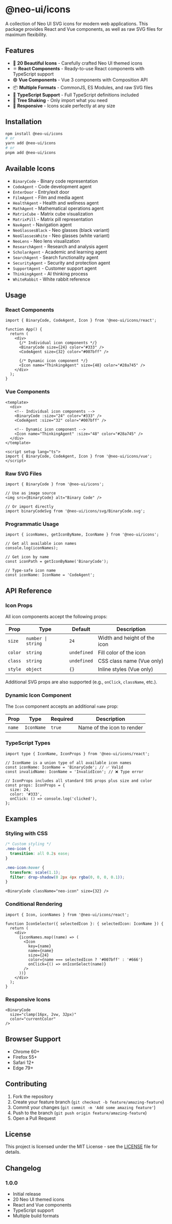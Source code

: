 # @neo-ui/icons

A collection of Neo UI SVG icons for modern web applications. This package provides React and Vue components, as well as raw SVG files for maximum flexibility.

## Features

- 🎨 **20 Beautiful Icons** - Carefully crafted Neo UI themed icons
- ⚛️ **React Components** - Ready-to-use React components with TypeScript support
- 🟢 **Vue Components** - Vue 3 components with Composition API
- 📦 **Multiple Formats** - CommonJS, ES Modules, and raw SVG files
- 🔧 **TypeScript Support** - Full TypeScript definitions included
- 🎯 **Tree Shaking** - Only import what you need
- 📱 **Responsive** - Icons scale perfectly at any size

## Installation

```bash
npm install @neo-ui/icons
# or
yarn add @neo-ui/icons
# or
pnpm add @neo-ui/icons
```

## Available Icons

- `BinaryCode` - Binary code representation
- `CodeAgent` - Code development agent
- `EnterDoor` - Entry/exit door
- `FilmAgent` - Film and media agent
- `HealthAgent` - Health and wellness agent
- `MathAgent` - Mathematical operations agent
- `MatrixCube` - Matrix cube visualization
- `MatrixPill` - Matrix pill representation
- `NavAgent` - Navigation agent
- `NeoGlassesBlack` - Neo glasses (black variant)
- `NeoGlassesWhite` - Neo glasses (white variant)
- `NeoLens` - Neo lens visualization
- `ResearchAgent` - Research and analysis agent
- `ScholarAgent` - Academic and learning agent
- `SearchAgent` - Search functionality agent
- `SecurityAgent` - Security and protection agent
- `SupportAgent` - Customer support agent
- `ThinkingAgent` - AI thinking process
- `WhiteRabbit` - White rabbit reference

## Usage

### React Components

```tsx
import { BinaryCode, CodeAgent, Icon } from '@neo-ui/icons/react';

function App() {
  return (
    <div>
      {/* Individual icon components */}
      <BinaryCode size={24} color="#333" />
      <CodeAgent size={32} color="#007bff" />
      
      {/* Dynamic icon component */}
      <Icon name="ThinkingAgent" size={48} color="#28a745" />
    </div>
  );
}
```

### Vue Components

```vue
<template>
  <div>
    <!-- Individual icon components -->
    <BinaryCode :size="24" color="#333" />
    <CodeAgent :size="32" color="#007bff" />
    
    <!-- Dynamic icon component -->
    <Icon name="ThinkingAgent" :size="48" color="#28a745" />
  </div>
</template>

<script setup lang="ts">
import { BinaryCode, CodeAgent, Icon } from '@neo-ui/icons/vue';
</script>
```

### Raw SVG Files

```tsx
import { BinaryCode } from '@neo-ui/icons';

// Use as image source
<img src={BinaryCode} alt="Binary Code" />

// Or import directly
import binaryCodeSvg from '@neo-ui/icons/svg/BinaryCode.svg';
```

### Programmatic Usage

```tsx
import { iconNames, getIconByName, IconName } from '@neo-ui/icons';

// Get all available icon names
console.log(iconNames);

// Get icon by name
const iconPath = getIconByName('BinaryCode');

// Type-safe icon name
const iconName: IconName = 'CodeAgent';
```

## API Reference

### Icon Props

All icon components accept the following props:

| Prop | Type | Default | Description |
|------|------|---------|-------------|
| `size` | `number \| string` | `24` | Width and height of the icon |
| `color` | `string` | `undefined` | Fill color of the icon |
| `class` | `string` | `undefined` | CSS class name (Vue only) |
| `style` | `object` | `{}` | Inline styles (Vue only) |

Additional SVG props are also supported (e.g., `onClick`, `className`, etc.).

### Dynamic Icon Component

The `Icon` component accepts an additional `name` prop:

| Prop | Type | Required | Description |
|------|------|----------|-------------|
| `name` | `IconName` | `true` | Name of the icon to render |

### TypeScript Types

```tsx
import type { IconName, IconProps } from '@neo-ui/icons/react';

// IconName is a union type of all available icon names
const iconName: IconName = 'BinaryCode'; // ✅ Valid
const invalidName: IconName = 'InvalidIcon'; // ❌ Type error

// IconProps includes all standard SVG props plus size and color
const props: IconProps = {
  size: 24,
  color: '#333',
  onClick: () => console.log('clicked'),
};
```

## Examples

### Styling with CSS

```css
/* Custom styling */
.neo-icon {
  transition: all 0.2s ease;
}

.neo-icon:hover {
  transform: scale(1.1);
  filter: drop-shadow(0 2px 4px rgba(0, 0, 0, 0.1));
}
```

```tsx
<BinaryCode className="neo-icon" size={32} />
```

### Conditional Rendering

```tsx
import { Icon, iconNames } from '@neo-ui/icons/react';

function IconSelector({ selectedIcon }: { selectedIcon: IconName }) {
  return (
    <div>
      {iconNames.map((name) => (
        <Icon
          key={name}
          name={name}
          size={24}
          color={name === selectedIcon ? '#007bff' : '#666'}
          onClick={() => onIconSelect(name)}
        />
      ))}
    </div>
  );
}
```

### Responsive Icons

```tsx
<BinaryCode 
  size="clamp(16px, 2vw, 32px)" 
  color="currentColor" 
/>
```

## Browser Support

- Chrome 60+
- Firefox 55+
- Safari 12+
- Edge 79+

## Contributing

1. Fork the repository
2. Create your feature branch (`git checkout -b feature/amazing-feature`)
3. Commit your changes (`git commit -m 'Add some amazing feature'`)
4. Push to the branch (`git push origin feature/amazing-feature`)
5. Open a Pull Request

## License

This project is licensed under the MIT License - see the [LICENSE](LICENSE) file for details.

## Changelog

### 1.0.0
- Initial release
- 20 Neo UI themed icons
- React and Vue components
- TypeScript support
- Multiple build formats 